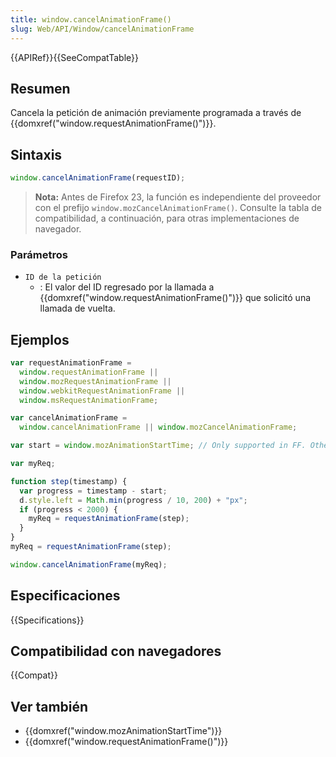 ```yaml
---
title: window.cancelAnimationFrame()
slug: Web/API/Window/cancelAnimationFrame
---
```


{{APIRef}}{{SeeCompatTable}}

## Resumen

Cancela la petición de animación previamente programada a través de {{domxref("window.requestAnimationFrame()")}}.

## Sintaxis

```js
window.cancelAnimationFrame(requestID);
```

> **Nota:** Antes de Firefox 23, la función es independiente del proveedor con el prefijo `window.mozCancelAnimationFrame()`. Consulte la tabla de compatibilidad, a continuación, para otras implementaciones de navegador.

### Parámetros

- `ID de la petición`
  - : El valor del ID regresado por la llamada a {{domxref("window.requestAnimationFrame()")}} que solicitó una llamada de vuelta.

## Ejemplos

```js
var requestAnimationFrame =
  window.requestAnimationFrame ||
  window.mozRequestAnimationFrame ||
  window.webkitRequestAnimationFrame ||
  window.msRequestAnimationFrame;

var cancelAnimationFrame =
  window.cancelAnimationFrame || window.mozCancelAnimationFrame;

var start = window.mozAnimationStartTime; // Only supported in FF. Other browsers can use something like Date.now().

var myReq;

function step(timestamp) {
  var progress = timestamp - start;
  d.style.left = Math.min(progress / 10, 200) + "px";
  if (progress < 2000) {
    myReq = requestAnimationFrame(step);
  }
}
myReq = requestAnimationFrame(step);

window.cancelAnimationFrame(myReq);
```

## Especificaciones

{{Specifications}}

## Compatibilidad con navegadores

{{Compat}}

## Ver también

- {{domxref("window.mozAnimationStartTime")}}
- {{domxref("window.requestAnimationFrame()")}}
